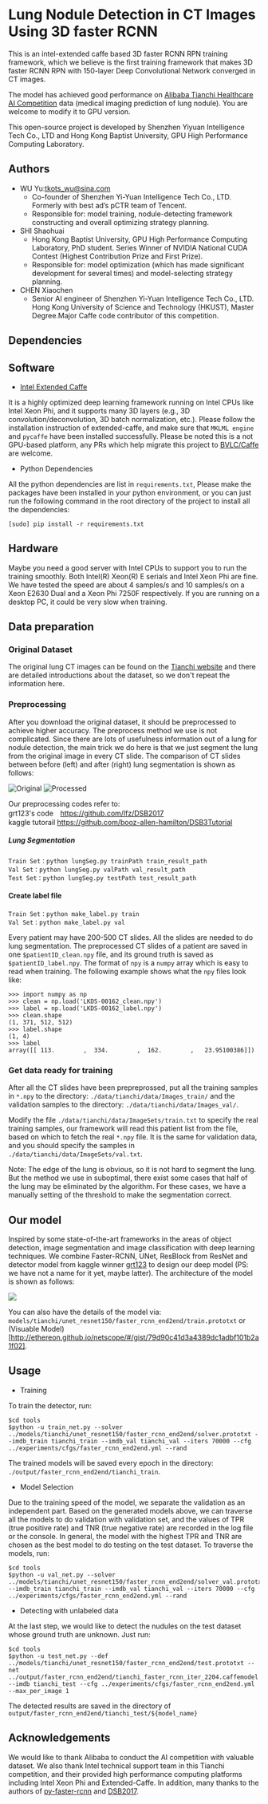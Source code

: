# Lung Nodule Detection in CT Images Using 3D faster RCNN #
This is an intel-extended caffe based 3D faster RCNN RPN training framework, which we believe is the first training framework that makes 3D faster RCNN RPN with 150-layer Deep Convolutional Network converged in CT images.

The model has achieved good performance on [Alibaba Tianchi Healthcare AI Competition](https://tianchi.aliyun.com/competition/introduction.htm?spm=5176.100068.5678.1.1722b13em5oGst&raceId=231601) data (medical imaging prediction of lung nodule). You are welcome to modify it to GPU version.

This open-source project is developed by Shenzhen Yiyuan Intelligence Tech Co., LTD and Hong Kong Baptist University, GPU High Performance Computing Laboratory.

Authors
------------
- WU Yu:tkots_wu@sina.com
  - Co-founder of Shenzhen Yi-Yuan Intelligence Tech Co., LTD. Formerly with best ad’s pCTR team of Tencent.
  - Responsible for: model training, nodule-detecting framework constructing and overall optimizing strategy planning.
- SHI Shaohuai
  - Hong Kong Baptist University, GPU High Performance Computing Laboratory, PhD student. Series Winner of NVIDIA National CUDA Contest (Highest Contribution Prize and First Prize).
  - Responsible for: model optimization (which has made significant development for several times) and model-selecting strategy planning.
- CHEN Xiaochen
  - Senior AI engineer of Shenzhen Yi-Yuan Intelligence Tech Co., LTD. Hong Kong University of Science and Technology (HKUST), Master Degree.Major Caffe code contributor of this competition.  

Dependencies
------------
## Software ##
- [Intel Extended Caffe](https://github.com/extendedcaffe/extended-caffe)

It is a highly optimized deep learning framework running on Intel CPUs like Intel Xeon Phi, and it supports many 3D layers (e.g., 3D convolution/deconvolution, 3D batch normalization, etc.). Please follow the installation instruction of extended-caffe, and make sure that ``MKLML engine`` and ``pycaffe`` have been installed successfully. Please be noted this is a not GPU-based platform, any PRs which help migrate this project to [BVLC/Caffe](https://github.com/BVLC/caffe) are welcome.

- Python Dependencies

All the python dependencies are list in ``requirements.txt``, Please make the packages have been installed in your python environment, or you can just run the following command in the root directory of the project to install all the dependencies:

```[sudo] pip install -r requirements.txt```

## Hardware ##
Maybe you need a good server with Intel CPUs to support you to run the training smoothly. Both Intel(R) Xeon(R) E serials and Intel Xeon Phi are fine. We have tested the speed are about 4 samples/s and 10 samples/s on a Xeon E2630 Dual and a Xeon Phi 7250F respectively. If you are running on a desktop PC, it could be very slow when training.

Data preparation
----------------
### Original Dataset ###
The original lung CT images can be found on the [Tianchi website](https://tianchi.aliyun.com/competition/information.htm?spm=5176.100068.5678.2.142fc24cdJGXkU&raceId=231601) and there are detailed introductions about the dataset, so we don't repeat the information here.  

### Preprocessing ###
After you download the original dataset, it should be preprocessed to achieve higher accuracy. The preprocess method we use is not complicated. Since there are lots of usefulness information out of a lung for nodule detection, the main trick we do here is that we just segment the lung from the original image in every CT slide. The comparison of CT slides between before (left) and after (right) lung segmentation is shown as follows:

![Original](https://github.com/YiYuanIntelligent/3DFasterRCNN_LungNoduleDetector/blob/master/original_slice.jpg)
![Processed](https://github.com/YiYuanIntelligent/3DFasterRCNN_LungNoduleDetector/blob/master/preprocessed_slice.jpg)

Our preprocessing codes refer to: <br>
grt123's code　https://github.com/lfz/DSB2017<br>
kaggle tutorail https://github.com/booz-allen-hamilton/DSB3Tutorial<br>

##### Lung Segmentation ####
```
Train Set：python lungSeg.py trainPath train_result_path
Val Set：python lungSeg.py valPath val_result_path
Test Set：python lungSeg.py testPath test_result_path
```
#### Create label file ####
```
Train Set：python make_label.py train
Val Set：python make_label.py val
```
Every patient may have 200-500 CT slides. All the slides are needed to do lung segmentation. The preprocessed CT slides of a patient are saved in one ``$patientID_clean.npy`` file, and its ground truth is saved as ``$patientID_label.npy``. The format of ``npy`` is a ``numpy`` array which is easy to read when training. The following example shows what the ``npy`` files look like:

```
>>> import numpy as np
>>> clean = np.load('LKDS-00162_clean.npy')
>>> label = np.load('LKDS-00162_label.npy')
>>> clean.shape
(1, 371, 512, 512)
>>> label.shape
(1, 4)
>>> label
array([[ 113.        ,  334.        ,  162.        ,   23.95100386]])
```

### Get data ready for training #
After all the CT slides have been prepreprossed, put all the training samples in ``*.npy`` to the directory: ``./data/tianchi/data/Images_train/`` and the validation samples to the directory: ``./data/tianchi/data/Images_val/``.

Modify the file ``./data/tianchi/data/ImageSets/train.txt`` to specify the real training samples, our framework will read this patient list from the file, based on which to fetch the real ``*.npy`` file. It is the same for validation data, and you should specify the samples in ``./data/tianchi/data/ImageSets/val.txt``.

Note: The edge of the lung is obvious, so it is not hard to segment the lung. But the method we use in suboptimal, there exist some cases that half of the lung may be eliminated by the algorithm. For these cases, we have a manually setting of the threshold to make the segmentation correct.

Our model
-------------------------
Inspired by some state-of-the-art frameworks in the areas of object detection, image segmentation and image classification with deep learning techniques. We combine Faster-RCNN, UNet, ResBlock from ResNet and detector model from kaggle winner [grt123](https://github.com/lfz/DSB2017) to design our deep model (PS: we have not a name for it yet, maybe latter). The architecture of the model is shown as follows:

![](https://github.com/YiYuanIntelligent/3DFasterRCNN_LungNoduleDetector/blob/master/model.png)

You can also have the details of the model via: ``models/tianchi/unet_resnet150/faster_rcnn_end2end/train.prototxt`` or (Visuable Model)[http://ethereon.github.io/netscope/#/gist/79d90c41d3a4389dc1adbf101b2a1f02].

Usage
-----
- Training

To train the detector, run:

```
$cd tools
$python -u train_net.py --solver ../models/tianchi/unet_resnet150/faster_rcnn_end2end/solver.prototxt --imdb_train tianchi_train --imdb_val tianchi_val --iters 70000 --cfg ../experiments/cfgs/faster_rcnn_end2end.yml --rand
```

The trained models will be saved every epoch in the directory: ``./output/faster_rcnn_end2end/tianchi_train``.

- Model Selection

Due to the training speed of the model, we separate the validation as an independent part. Based on the generated models above, we can traverse all the models to do validation with validation set, and the values of TPR (true positive rate) and TNR (true negative rate) are recorded in the log file or the console. In general, the model with the highest TPR and TNR are chosen as the best model to do testing on the test dataset. To traverse the models, run:

```
$cd tools
$python -u val_net.py --solver ../models/tianchi/unet_resnet150/faster_rcnn_end2end/solver_val.prototxt --imdb_train tianchi_train --imdb_val tianchi_val --iters 70000 --cfg ../experiments/cfgs/faster_rcnn_end2end.yml --rand
```

- Detecting with unlabeled data

At the last step, we would like to detect the nudules on the test dataset whose ground truth are unknown. Just run:
```
$cd tools
$python -u test_net.py --def ../models/tianchi/unet_resnet150/faster_rcnn_end2end/test.prototxt --net ../output/faster_rcnn_end2end/tianchi_faster_rcnn_iter_2204.caffemodel --imdb tianchi_test --cfg ../experiments/cfgs/faster_rcnn_end2end.yml --max_per_image 1
```
The detected results are saved in the directory of `output/faster_rcnn_end2end/tianchi_test/${model_name}`

Acknowledgements
----------------
We would like to thank Alibaba to conduct the AI competition with valuable dataset. We also thank Intel technical support team in this Tianchi competition, and their provided high performance computing platforms including Intel Xeon Phi and Extended-Caffe. In addition, many thanks to the authors of [py-faster-rcnn](https://github.com/rbgirshick/py-faster-rcnn) and [DSB2017](https://github.com/lfz/DSB2017).
